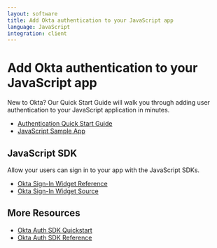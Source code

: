 ```yaml
---
layout: software
title: Add Okta authentication to your JavaScript app
language: JavaScript
integration: client
---
```


# Add Okta authentication to your JavaScript app

New to Okta? Our Quick Start Guide will walk you through adding user authentication to your JavaScript application in minutes.

<ul class='code-list'>
  <li>
    <a href='/quickstart/#/okta-sign-in-page/nodejs/generic/' class='code-button inverse'>
      <span class='code-icon launch-16'></span><span>Authentication Quick Start Guide</span>
    </a>
  </li>
  <li>
    <a href='https://github.com/okta/samples-nodejs-express-4' class='code-button'>
      <span class='fa fa-github'></span><span>JavaScript Sample App</span>
    </a>
  </li>
</ul>

## JavaScript SDK

Allow your users can sign in to your app with the JavaScript SDKs.

<ul class='code-list'>
  <li>
    <span class='code-icon expression-16'></span> <a href='okta_sign-in_widget_ref.html'>Okta Sign-In Widget Reference</a>
  </li>
  <li>
    <span class='fa fa-github'></span> <a href='https://github.com/okta/okta-signin-widget'>Okta Sign-In Widget Source</a>
  </li>
</ul>

## More Resources

<ul class='code-list'>
  <li><span class='code-icon launch-16'></span> <a href='okta_auth_sdk.html'>Okta Auth SDK Quickstart</a></li>
  <li><span class='code-icon expression-16'></span> <a href='okta_auth_sdk_ref.html'>Okta Auth SDK Reference</a></li>
</ul>
